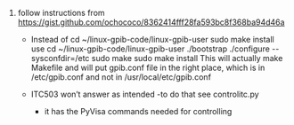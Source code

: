 1.  follow instructions from https://gist.github.com/ochococo/8362414fff28fa593bc8f368ba94d46a
	- Instead of 	cd ~/linux-gpib-code/linux-gpib-user
			sudo make install
	use
			cd ~/linux-gpib-code/linux-gpib-user
			./bootstrap
			./configure --sysconfdir=/etc
			sudo make
			sudo make install 
		This will actually make Makefile and will put gpib.conf file in the right place, which is in /etc/gpib.conf and not in /usr/local/etc/gpib.conf



	- ITC503 won’t answer as intended
		-to do that see controlitc.py
		- it has the PyVisa commands needed for controlling


